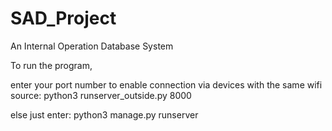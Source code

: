 # SAD_Project

An Internal Operation Database System 

To run the program, 

enter your port number to enable connection via devices with the same wifi source: python3 runserver_outside.py 8000

else just enter: python3 manage.py runserver

